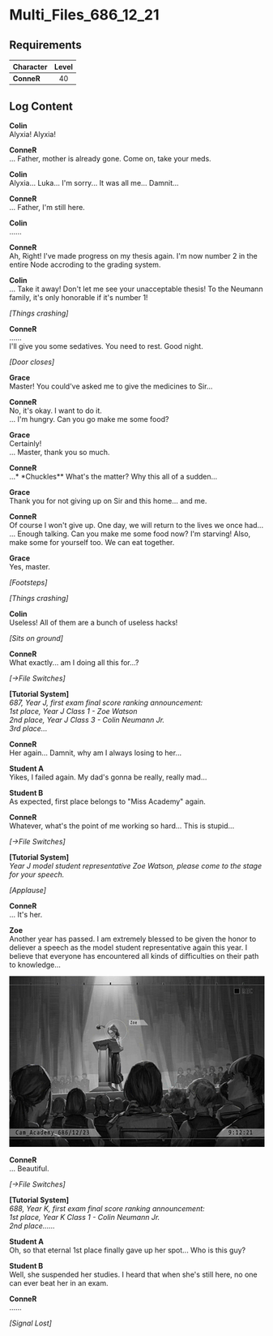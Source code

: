 # Multi_Files_686_12_21
## Requirements
|Character |Level|
|----------|:---:|
|**ConneR**| 40  |

## Log Content
**Colin**<br>
Alyxia! Alyxia!

**ConneR**<br>
... Father, mother is already gone. Come on, take your meds.

**Colin**<br>
Alyxia... Luka... I'm sorry... It was all me... Damnit...

**ConneR**<br>
... Father, I'm still here.

**Colin**<br>
......

**ConneR**<br>
Ah, Right! I've made progress on my thesis again. I'm now number 2 in the entire Node accroding to the grading system.

**Colin**<br>
... Take it away! Don't let me see your unacceptable thesis! To the Neumann family, it's only honorable if it's number 1!

*\[Things crashing\]*

**ConneR**<br>
......<br>
I'll give you some sedatives. You need to rest. Good night.

*\[Door closes\]*

**Grace**<br>
Master! You could've asked me to give the medicines to Sir...

**ConneR**<br>
No, it's okay. I want to do it.<br>
... I'm hungry. Can you go make me some food?

**Grace**<br>
Certainly!<br>
... Master, thank you so much.

**ConneR**<br>
...* \*Chuckles\** What's the matter? Why this all of a sudden...

**Grace**<br>
Thank you for not giving up on Sir and this home... and me.

**ConneR**<br>
Of course I won't give up. One day, we will return to the lives we once had... <br>
... Enough talking. Can you make me some food now? I'm starving! Also, make some for yourself too. We can eat together.

**Grace**<br>
Yes, master.

*\[Footsteps\]*

*\[Things crashing\]*

**Colin**<br>
Useless! All of them are a bunch of useless hacks!

*\[Sits on ground\]*

**ConneR**<br>
What exactly... am I doing all this for...?

*[→File Switches]*

**[Tutorial System]**<br>
*687, Year J, first exam final score ranking announcement:<br>
1st place, Year J Class 1 \- Zoe Watson<br>
2nd place, Year J Class 3 \- Colin Neumann Jr.<br>
3rd place...*

**ConneR**<br>
Her again... Damnit, why am I always losing to her...

**Student A**<br>
Yikes, I failed again. My dad's gonna be really, really mad...

**Student B**<br>
As expected, first place belongs to "Miss Academy" again.

**ConneR**<br>
Whatever, what's the point of me working so hard... This is stupid...

*[→File Switches]*

**[Tutorial System]**<br>
*Year J model student representative Zoe Watson, please come to the stage for your speech.*

*\[Applause\]*

**ConneR**<br>
... It's her.

**Zoe**<br>
Another year has passed. I am extremely blessed to be given the honor to deliever a speech as the model student representative again this year. I believe that everyone has encountered all kinds of difficulties on their path to knowledge...

![cos5401.png](./attachments/cos5401.png)

**ConneR**<br>
... Beautiful.

*[→File Switches]*

**[Tutorial System]**<br>
*688, Year K, first exam final score ranking announcement:<br>
1st place, Year K Class 1 \-  Colin Neumann Jr.<br>
2nd place......*

**Student A**<br>
Oh, so that eternal 1st place finally gave up her spot... Who is this guy?

**Student B**<br>
Well, she suspended her studies. I heard that when she's still here, no one can ever beat her in an exam.

**ConneR**<br>
......

*[Signal Lost]*
